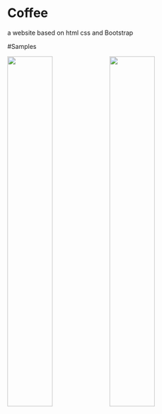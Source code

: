 # Coffee
a website based on html css and Bootstrap

#Samples

<img src="https://user-images.githubusercontent.com/40910723/78562267-b779c780-7836-11ea-9593-2eec7df64a5b.png" width="45%"></img> <img src="https://user-images.githubusercontent.com/40910723/78562282-ba74b800-7836-11ea-981b-aab0acc90c3b.png" width="45%"></img> 
